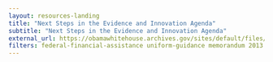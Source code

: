 ```yaml
---
layout: resources-landing
title: "Next Steps in the Evidence and Innovation Agenda"
subtitle: "Next Steps in the Evidence and Innovation Agenda" 
external_url: https://obamawhitehouse.archives.gov/sites/default/files/omb/memoranda/2013/m-13-17.pdf
filters: federal-financial-assistance uniform-guidance memorandum 2013 
---
```


